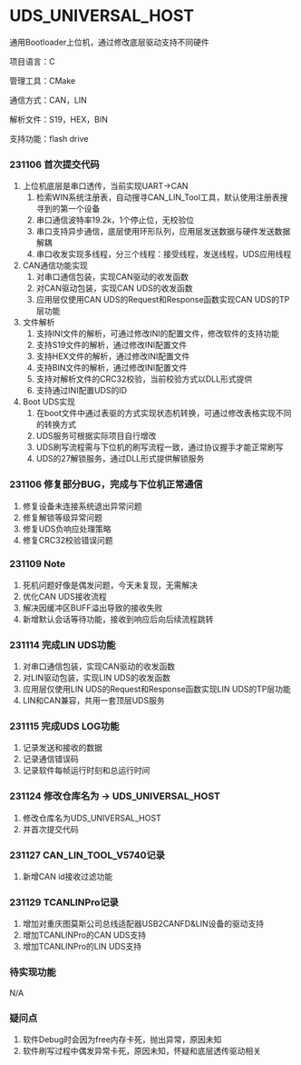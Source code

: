 # UDS_UNIVERSAL_HOST

通用Bootloader上位机，通过修改底层驱动支持不同硬件

项目语言：C

管理工具：CMake

通信方式：CAN，LIN

解析文件：S19，HEX，BIN

支持功能：flash drive

### 231106 首次提交代码
1. 上位机底层是串口透传，当前实现UART->CAN
   1. 检索WIN系统注册表，自动搜寻CAN_LIN_Tool工具，默认使用注册表搜寻到的第一个设备
   2. 串口通信波特率19.2k，1个停止位，无校验位
   3. 串口支持异步通信，底层使用环形队列，应用层发送数据与硬件发送数据解耦
   4. 串口收发实现多线程，分三个线程：接受线程，发送线程，UDS应用线程
2. CAN通信功能实现
   1. 对串口通信包装，实现CAN驱动的收发函数
   2. 对CAN驱动包装，实现CAN UDS的收发函数
   3. 应用层仅使用CAN UDS的Request和Response函数实现CAN UDS的TP层功能
3. 文件解析
   1. 支持INI文件的解析，可通过修改INI的配置文件，修改软件的支持功能
   2. 支持S19文件的解析，通过修改INI配置文件
   3. 支持HEX文件的解析，通过修改INI配置文件
   4. 支持BIN文件的解析，通过修改INI配置文件
   5. 支持对解析文件的CRC32校验，当前校验方式以DLL形式提供
   6. 支持通过INI配置UDS的ID
4. Boot UDS实现
   1. 在boot文件中通过表驱的方式实现状态机转换，可通过修改表格实现不同的转换方式
   2. UDS服务可根据实际项目自行增改
   3. UDS刷写流程需与下位机的刷写流程一致，通过协议握手才能正常刷写
   4. UDS的27解锁服务，通过DLL形式提供解锁服务


### 231106 修复部分BUG，完成与下位机正常通信
1. 修复设备未连接系统退出异常问题
2. 修复解锁等级异常问题
3. 修复UDS负响应处理策略
4. 修复CRC32校验错误问题


### 231109 Note
1. 死机问题好像是偶发问题，今天未复现，无需解决
2. 优化CAN UDS接收流程
3. 解决因缓冲区BUFF溢出导致的接收失败
4. 新增默认会话等待功能，接收到响应后向后续流程跳转


### 231114 完成LIN UDS功能
1. 对串口通信包装，实现CAN驱动的收发函数
2. 对LIN驱动包装，实现LIN UDS的收发函数
3. 应用层仅使用LIN UDS的Request和Response函数实现LIN UDS的TP层功能
4. LIN和CAN兼容，共用一套顶层UDS服务


### 231115 完成UDS LOG功能
1. 记录发送和接收的数据
2. 记录通信错误码
3. 记录软件每帧运行时刻和总运行时间


### 231124 修改仓库名为 -> UDS_UNIVERSAL_HOST
1. 修改仓库名为UDS_UNIVERSAL_HOST
2. 并首次提交代码


### 231127 CAN_LIN_TOOL_V5740记录
1. 新增CAN id接收过滤功能


### 231129 TCANLINPro记录
1. 增加对重庆图莫斯公司总线适配器USB2CANFD&LIN设备的驱动支持
2. 增加TCANLINPro的CAN UDS支持
3. 增加TCANLINPro的LIN UDS支持


### 待实现功能
N/A


### 疑问点
1. 软件Debug时会因为free内存卡死，抛出异常，原因未知
2. 软件刷写过程中偶发异常卡死，原因未知，怀疑和底层透传驱动相关
